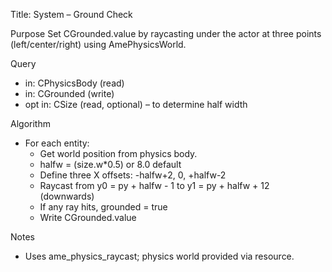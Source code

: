 Title: System – Ground Check

Purpose
Set CGrounded.value by raycasting under the actor at three points (left/center/right) using AmePhysicsWorld.

Query
- in: CPhysicsBody (read)
- in: CGrounded (write)
- opt in: CSize (read, optional) – to determine half width

Algorithm
- For each entity:
  - Get world position from physics body.
  - halfw = (size.w*0.5) or 8.0 default
  - Define three X offsets: -halfw+2, 0, +halfw-2
  - Raycast from y0 = py + halfw - 1 to y1 = py + halfw + 12 (downwards)
  - If any ray hits, grounded = true
  - Write CGrounded.value

Notes
- Uses ame_physics_raycast; physics world provided via resource.

